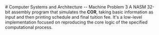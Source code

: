 #   Computer Systems and Architecture -- Machine Problem 3
A NASM 32-bit assembly program that simulates the **COR**, taking basic information as input and then printing schedule and final tuition fee. It's a low-level implementation focused on reproducing the core logic of the specified computational process.
 
 
